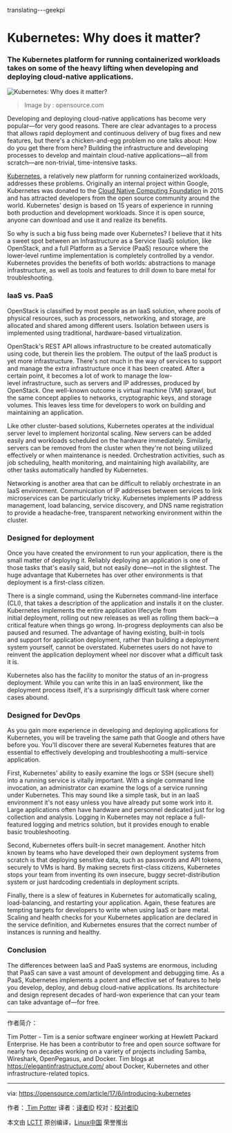 translating---geekpi

Kubernetes: Why does it matter?
============================================================

### The Kubernetes platform for running containerized workloads takes on some of the heavy lifting when developing and deploying cloud-native applications.


![Kubernetes: Why does it matter?](https://opensource.com/sites/default/files/styles/image-full-size/public/images/law/freesoftwareway_law3.png?itok=JMOFOYFp "Kubernetes: Why does it matter?")
>Image by : opensource.com

Developing and deploying cloud-native applications has become very popular—for very good reasons. There are clear advantages to a process that allows rapid deployment and continuous delivery of bug fixes and new features, but there's a chicken-and-egg problem no one talks about: How do you get there from here? Building the infrastructure and developing processes to develop and maintain cloud-native applications—all from scratch—are non-trivial, time-intensive tasks.

[Kubernetes][3], a relatively new platform for running containerized workloads, addresses these problems. Originally an internal project within Google, Kubernetes was donated to the [Cloud Native Computing Foundation][4] in 2015 and has attracted developers from the open source community around the world. Kubernetes' design is based on 15 years of experience in running both production and development workloads. Since it is open source, anyone can download and use it and realize its benefits.

So why is such a big fuss being made over Kubernetes? I believe that it hits a sweet spot between an Infrastructure as a Service (IaaS) solution, like OpenStack, and a full Platform as a Service (PaaS) resource where the lower-level runtime implementation is completely controlled by a vendor. Kubernetes provides the benefits of both worlds: abstractions to manage infrastructure, as well as tools and features to drill down to bare metal for troubleshooting.

### IaaS vs. PaaS

OpenStack is classified by most people as an IaaS solution, where pools of physical resources, such as processors, networking, and storage, are allocated and shared among different users. Isolation between users is implemented using traditional, hardware-based virtualization.

OpenStack's REST API allows infrastructure to be created automatically using code, but therein lies the problem. The output of the IaaS product is yet more infrastructure. There's not much in the way of services to support and manage the extra infrastructure once it has been created. After a certain point, it becomes a lot of work to manage the low-level infrastructure, such as servers and IP addresses, produced by OpenStack. One well-known outcome is virtual machine (VM) sprawl, but the same concept applies to networks, cryptographic keys, and storage volumes. This leaves less time for developers to work on building and maintaining an application.

Like other cluster-based solutions, Kubernetes operates at the individual server level to implement horizontal scaling. New servers can be added easily and workloads scheduled on the hardware immediately. Similarly, servers can be removed from the cluster when they're not being utilized effectively or when maintenance is needed. Orchestration activities, such as job scheduling, health monitoring, and maintaining high availability, are other tasks automatically handled by Kubernetes.

Networking is another area that can be difficult to reliably orchestrate in an IaaS environment. Communication of IP addresses between services to link microservices can be particularly tricky. Kubernetes implements IP address management, load balancing, service discovery, and DNS name registration to provide a headache-free, transparent networking environment within the cluster.

### Designed for deployment

Once you have created the environment to run your application, there is the small matter of deploying it. Reliably deploying an application is one of those tasks that's easily said, but not easily done—not in the slightest. The huge advantage that Kubernetes has over other environments is that deployment is a first-class citizen.

There is a single command, using the Kubernetes command-line interface (CLI), that takes a description of the application and installs it on the cluster. Kubernetes implements the entire application lifecycle from initial deployment, rolling out new releases as well as rolling them back—a critical feature when things go wrong. In-progress deployments can also be paused and resumed. The advantage of having existing, built-in tools and support for application deployment, rather than building a deployment system yourself, cannot be overstated. Kubernetes users do not have to reinvent the application deployment wheel nor discover what a difficult task it is.

Kubernetes also has the facility to monitor the status of an in-progress deployment. While you can write this in an IaaS environment, like the deployment process itself, it's a surprisingly difficult task where corner cases abound.

### Designed for DevOps

As you gain more experience in developing and deploying applications for Kubernetes, you will be traveling the same path that Google and others have before you. You'll discover there are several Kubernetes features that are essential to effectively developing and troubleshooting a multi-service application.

First, Kubernetes' ability to easily examine the logs or SSH (secure shell) into a running service is vitally important. With a single command line invocation, an administrator can examine the logs of a service running under Kubernetes. This may sound like a simple task, but in an IaaS environment it's not easy unless you have already put some work into it. Large applications often have hardware and personnel dedicated just for log collection and analysis. Logging in Kubernetes may not replace a full-featured logging and metrics solution, but it provides enough to enable basic troubleshooting.

Second, Kubernetes offers built-in secret management. Another hitch known by teams who have developed their own deployment systems from scratch is that deploying sensitive data, such as passwords and API tokens, securely to VMs is hard. By making secrets first-class citizens, Kubernetes stops your team from inventing its own insecure, buggy secret-distribution system or just hardcoding credentials in deployment scripts.

Finally, there is a slew of features in Kubernetes for automatically scaling, load-balancing, and restarting your application. Again, these features are tempting targets for developers to write when using IaaS or bare metal. Scaling and health checks for your Kubernetes application are declared in the service definition, and Kubernetes ensures that the correct number of instances is running and healthy.

### Conclusion

The differences between IaaS and PaaS systems are enormous, including that PaaS can save a vast amount of development and debugging time. As a PaaS, Kubernetes implements a potent and effective set of features to help you develop, deploy, and debug cloud-native applications. Its architecture and design represent decades of hard-won experience that can your team can take advantage of—for free.

--------------------------------------------------------------------------------

作者简介：

Tim Potter - Tim is a senior software engineer working at Hewlett Packard Enterprise. He has been a contributor to free and open source software for nearly two decades working on a variety of projects including Samba, Wireshark, OpenPegasus, and Docker. Tim blogs at https://elegantinfrastructure.com/ about Docker, Kubernetes and other infrastructure-related topics.

-----


via: https://opensource.com/article/17/6/introducing-kubernetes

作者：[ Tim Potter][a]
译者：[译者ID](https://github.com/译者ID)
校对：[校对者ID](https://github.com/校对者ID)

本文由 [LCTT](https://github.com/LCTT/TranslateProject) 原创编译，[Linux中国](https://linux.cn/) 荣誉推出

[a]:https://opensource.com/users/tpot
[1]:https://opensource.com/article/17/6/introducing-kubernetes?rate=RPoUoHXYQXbTb7DHQCDsHgR1ZcfLSoquZ8xVZzfMtxM
[2]:https://opensource.com/user/63281/feed
[3]:https://kubernetes.io/
[4]:https://www.cncf.io/
[5]:https://opensource.com/users/tpot
